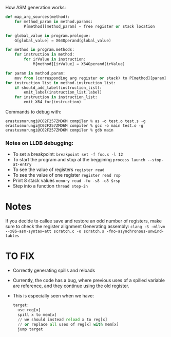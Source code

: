 How ASM generation works:

```python
def map_arg_sources(method): 
	for method_param in method.params:
		P[method][method_param] = free register or stack location

for global_value in program.prologue:
	G[global_value] = X64Operand(global_value)

for method in program.methods:
	for instruction in method:
		for irValue in instruction:
			M[method][irValue] = X64Operand(irValue)

for param in method.param:
	mov from (corresponding arg register or stack) to P[method][param]
for instruction_list in method.instruction_list:
	if should_add_label(instruction_list):
		emit_label(instruction_list.label)
	for instruction in instruction_list:
		emit_X64_for(instruction)

 ```

Commands to debug with:

```
erastusmurungi@C02F257ZMD6M compiler % as -o test.o test.s -g
erastusmurungi@C02F257ZMD6M compiler % gcc -o main test.o -g 
erastusmurungi@C02F257ZMD6M compiler % gdb main
```

### Notes on LLDB debugging:

- To set a breakpoint:
  `breakpoint set -f foo.s -l 12`
- To start the program and stop at the beggining
  `process launch --stop-at-entry`
- To see the value of registers
  `register read`
- To see the value of one register
  `register read rsp`
- Print 8 stack values
  `memory read -fu -s8 -c8 $rsp`
- Step into a function
  `thread step-in`

# Notes

If you decide to callee save and restore an odd number of registers, make sure to check the register alignment
Generating assembly:
`clang -S -mllvm --x86-asm-syntax=att scratch.c -o scratch.s -fno-asynchronous-unwind-tables`

# TO FIX

- Correctly generating spills and reloads
- Currently, the code has a bug, where previous uses of a spilled variable are reference, and they continue using the
  old register.
- This is especially seen when we have:

   ```python
  target:
     use reg[x]
     spill x to mem[x]
     // we should instead reload x to reg[x]
     // or replace all uses of reg[x] with mem[x]
     jump target
  ```